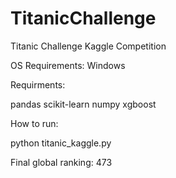 # TitanicChallenge
Titanic Challenge Kaggle Competition

OS Requirements:
Windows

Requirments:

pandas
scikit-learn
numpy
xgboost


How to run: 

python titanic_kaggle.py


Final global ranking: 473 
